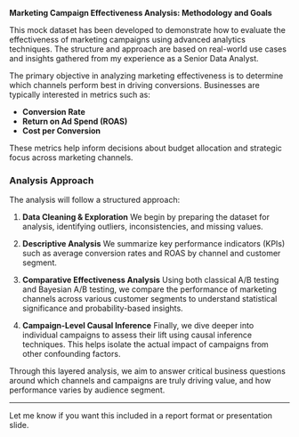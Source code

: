 **Marketing Campaign Effectiveness Analysis: Methodology and Goals**

This mock dataset has been developed to demonstrate how to evaluate the effectiveness of marketing campaigns using advanced analytics techniques. The structure and approach are based on real-world use cases and insights gathered from my experience as a Senior Data Analyst.

The primary objective in analyzing marketing effectiveness is to determine which channels perform best in driving conversions. Businesses are typically interested in metrics such as:

* **Conversion Rate**
* **Return on Ad Spend (ROAS)**
* **Cost per Conversion**

These metrics help inform decisions about budget allocation and strategic focus across marketing channels.

### Analysis Approach

The analysis will follow a structured approach:

1. **Data Cleaning & Exploration**
   We begin by preparing the dataset for analysis, identifying outliers, inconsistencies, and missing values.

2. **Descriptive Analysis**
   We summarize key performance indicators (KPIs) such as average conversion rates and ROAS by channel and customer segment.

3. **Comparative Effectiveness Analysis**
   Using both classical A/B testing and Bayesian A/B testing, we compare the performance of marketing channels across various customer segments to understand statistical significance and probability-based insights.

4. **Campaign-Level Causal Inference**
   Finally, we dive deeper into individual campaigns to assess their lift using causal inference techniques. This helps isolate the actual impact of campaigns from other confounding factors.

Through this layered analysis, we aim to answer critical business questions around which channels and campaigns are truly driving value, and how performance varies by audience segment.

---

Let me know if you want this included in a report format or presentation slide.
